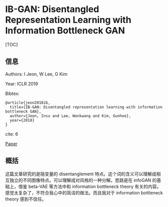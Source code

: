 # IB-GAN: Disentangled Representation Learning with Information Bottleneck GAN

[TOC]

## 信息

Authors: I Jeon, W Lee, G Kim

Year: ICLR 2019

Bibtex:

```
@article{jeon2018ib,
  title={IB-GAN: Disentangled representation learning with information bottleneck GAN},
  author={Jeon, Insu and Lee, Wonkwang and Kim, Gunhee},
  year={2018}
}
```

cite: 6

[Paper](file:///Users/xieyutong/Documents/Research/PaperReading/Papers/ib-gan-disentangled-representation-learning-with-information-bottleneck-gan.pdf)



## 概括

这篇文章研究的是隐变量的 disentanglement 特点。这个词的含义可以理解成相互独立的不同图像特点。可以理解成对风格的一种分解。思路是在 infoGAN 的基础上，借鉴 beta-VAE 等方法中和 information bottleneck theory 有关的内容。感觉太复杂了，不符合我心中的简洁的做法。而且我对于 information bottleneck theory 感到不信任。